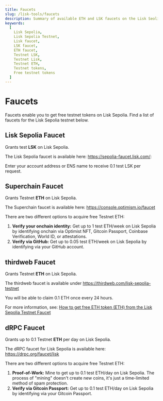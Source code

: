 ```yaml
---
title: Faucets
slug: /lisk-tools/faucets
description: Summary of available ETH and LSK faucets on the Lisk Seolia Testnet. Get free testnet tokens on Lisk Sepolia.
keywords:
  [
    Lisk Sepolia,
    Lisk Sepolia Testnet,
    Lisk faucet,
    LSK faucet,
    ETH faucet,
    Testnet LSK,
    Testnet Lisk,
    Testnet ETH,
    Testnet tokens,
    Free testnet tokens
  ]
---
```


# Faucets
Faucets enable you to get free testnet tokens on Lisk Sepolia.
Find a list of faucets for the Lisk Sepolia testnet below.

## Lisk Sepolia Faucet
Grants test **LSK** on Lisk Sepolia.

The Lisk Sepolia faucet is available here: https://sepolia-faucet.lisk.com/: 

Enter your account address or ENS name to receive 0.1 test LSK per request.


## Superchain Faucet
Grants Testnet **ETH** on Lisk Sepolia.

The Superchain faucet is available here: https://console.optimism.io/faucet

There are two different options to acquire free Testnet ETH:

1. **Verify your onchain identity:**
  Get up to 1 test ETH/week on Lisk Sepolia by identifying onchain via Optimist NFT, Gitcoin Passport, Coinbase Verification, World ID, or attestations.
2. **Verify via GitHub:**
  Get up to 0.05 test ETH/week on Lisk Sepolia by identifying via your GitHub account.

## thirdweb Faucet
Grants Testnet **ETH** on Lisk Sepolia.

The thirdweb faucet is available under https://thirdweb.com/lisk-sepolia-testnet

You will be able to claim 0.1 ETH once every 24 hours.

For more information, see: [How to get free ETH token (ETH) from the Lisk Sepolia Testnet Faucet](https://blog.thirdweb.com/faucet-guides/how-to-get-free-eth-token-from-the-lisk-sepolia-faucet/)

## dRPC Faucet

Grants up to 0.1 Testnet **ETH** per day on Lisk Sepolia.

The dRPC faucet for Lisk Sepolia is available here: https://drpc.org/faucet/lisk

There are two different options to acquire free Testnet ETH:

1. **Proof-of-Work:**
  Mine to get up to 0.1 test ETH/day on Lisk Sepolia.
  The process of "mining" doesn't create new coins, it's just a time-limited method of spam protection.
2. **Verify via Gitcoin Passport:**
  Get up to 0.1 test ETH/day on Lisk Sepolia by identifying via your Gitcoin Passport.
